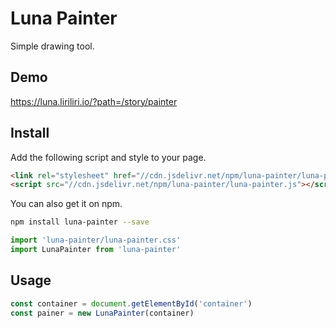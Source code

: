 # Luna Painter

Simple drawing tool.

## Demo

https://luna.liriliri.io/?path=/story/painter

## Install

Add the following script and style to your page.

```html
<link rel="stylesheet" href="//cdn.jsdelivr.net/npm/luna-painter/luna-painter.css" />
<script src="//cdn.jsdelivr.net/npm/luna-painter/luna-painter.js"></script>
```

You can also get it on npm.

```bash
npm install luna-painter --save
```

```javascript
import 'luna-painter/luna-painter.css'
import LunaPainter from 'luna-painter'
```

## Usage

```javascript
const container = document.getElementById('container')
const painer = new LunaPainter(container)
```
